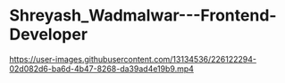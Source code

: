 # Shreyash_Wadmalwar---Frontend-Developer


https://user-images.githubusercontent.com/13134536/226122294-02d082d6-ba6d-4b47-8268-da39ad4e19b9.mp4

